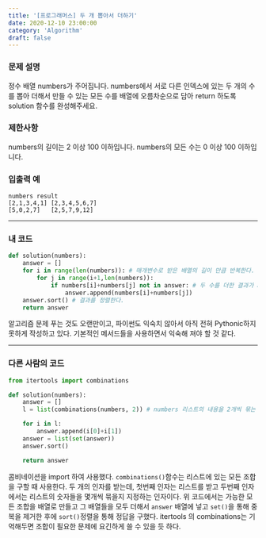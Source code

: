 ```yaml
---
title: '[프로그래머스] 두 개 뽑아서 더하기'
date: 2020-12-10 23:00:00
category: 'Algorithm'
draft: false
---
```


### 문제 설명
  
정수 배열 numbers가 주어집니다. numbers에서 서로 다른 인덱스에 있는 두 개의 수를 뽑아 더해서 만들 수 있는 모든 수를 배열에 오름차순으로 담아 return 하도록 solution 함수를 완성해주세요.


### 제한사항
numbers의 길이는 2 이상 100 이하입니다.
numbers의 모든 수는 0 이상 100 이하입니다.


### 입출력 예
```
numbers	result
[2,1,3,4,1]	[2,3,4,5,6,7]
[5,0,2,7]	[2,5,7,9,12]
```


---


###  내 코드
```python
def solution(numbers):
    answer = [] 
    for i in range(len(numbers)): # 매개변수로 받은 배열의 길이 만큼 반복한다.
        for j in range(i+1,len(numbers)): 
            if numbers[i]+numbers[j] not in answer: # 두 수를 더한 결과가 answer배열에 있는지 확인한 후에 없을 경우에만 추가
                answer.append(numbers[i]+numbers[j]) 
    answer.sort() # 결과를 정렬한다.
    return answer
```
알고리즘 문제 푸는 것도 오랜만이고, 파이썬도 익숙치 않아서 아직 전혀 Pythonic하지 못하게 작성하고 있다. 기본적인 메서드들을 사용하면서 익숙해 져야 할 것 같다.

---


### 다른 사람의 코드
```python
from itertools import combinations

def solution(numbers):
    answer = []
    l = list(combinations(numbers, 2)) # numbers 리스트의 내용을 2개씩 묶는 모든 조합을 구하고 배열 l에 넣는다.

    for i in l:
        answer.append(i[0]+i[1])
    answer = list(set(answer))
    answer.sort()

    return answer
```
콤비네이션을 import 하여 사용했다. `combinations()`함수는 리스트에 있는 모든 조합을 구할 때 사용한다. 두 개의 인자를 받는데, 첫번째 인자는 리스트를 받고 두번째 인자에서는 리스트의 숫자들을 몇개씩 묶을지 지정하는 인자이다. 위 코드에서는 가능한 모든 조합을 배열로 만들고 그 배열들을 모두 더해서 `answer` 배열에 넣고 `set()`을 통해 중복을 제거한 후에 `sort()`정렬을 통해 정답을 구했다. itertools 의 combinations는 기억해두면 조합이 필요한 문제에 요긴하게 쓸 수 있을 듯 하다.